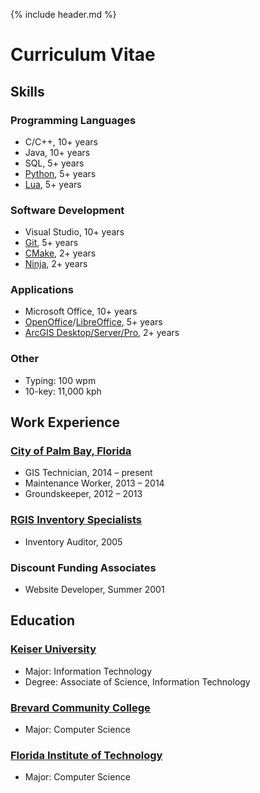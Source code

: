 {% include header.md %}

# Curriculum Vitae

## Skills

### Programming Languages

- C/C++, 10+ years
- Java, 10+ years
- SQL, 5+ years
- [Python](https://www.python.org/), 5+ years
- [Lua](https://www.lua.org), 5+ years

### Software Development

- Visual Studio, 10+ years
- [Git](https://git-scm.com/), 5+ years
- [CMake](https://cmake.org/), 2+ years
- [Ninja](https://ninja-build.org/), 2+ years

### Applications

- Microsoft Office, 10+ years
- [OpenOffice](https://www.openoffice.org/)/[LibreOffice](https://www.libreoffice.org/), 5+ years
- [ArcGIS Desktop/Server/Pro](https://www.esri.com/), 2+ years

### Other

- Typing: 100 wpm
- 10-key: 11,000 kph

## Work Experience

### [City of Palm Bay, Florida](http://www.palmbayflorida.org/)

- GIS Technician, 2014 – present
- Maintenance Worker, 2013 – 2014
- Groundskeeper, 2012 – 2013

### [RGIS Inventory Specialists](http://www.rgis.com/)

- Inventory Auditor, 2005

### Discount Funding Associates

- Website Developer, Summer 2001

## Education

### [Keiser University](http://www.keiseruniversity.edu/)

- Major: Information Technology
- Degree: Associate of Science, Information Technology

### [Brevard Community College](http://www.easternflorida.edu/)

- Major: Computer Science

### [Florida Institute of Technology](http://www.fit.edu/)

- Major: Computer Science

